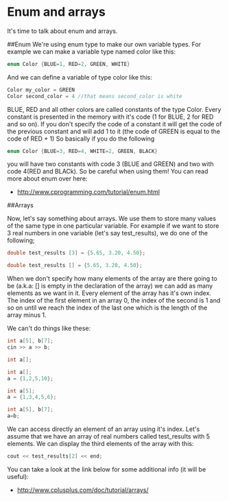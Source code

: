 Enum and arrays
=====================
It's time to talk about enum and arrays. 

##Enum
We're using enum type to make our own variable types.
For example we can make a variable type named color like this:
```C++
enum Color {BLUE=1, RED=2, GREEN, WHITE}
```
And we can define a variable of type color like this:
```C++
Color my_color = GREEN
Color second_color = 4 //that means second_color is white
```
BLUE, RED and all other colors are called constants of the type Color. Every constant is presented in the memory with it's code (1 for BLUE, 2 for RED and so on).
If you don't specify the code of a constant it will get the code of the previous constant and will add 1 to it (the code of GREEN is equal to the code of RED + 1)
So basically if you do the following 
```C++
enum Color {BLUE=3, RED=4, WHITE=2, GREEN, BLACK}
```
you will have two constants with code 3 (BLUE and GREEN) and two with code 4(RED and BLACk).
So be careful when using them!
You can read more about enum over here:
* http://www.cprogramming.com/tutorial/enum.html

##Arrays

Now, let's say something about arrays. We use them to store many values of the same type in one particular variable. For example if we want to store 3 real numbers in one variable (let's say test_results), we do one of the following;
```C++
double test_results [3] = {5.65, 3.20, 4.50};
```
```C++
double test_results [] = {5.65, 3.20, 4.50};
```
When we don't specify how many elements of the array are there going to be (a.k.a: [] is empty in the declaration of the array) we can add as many elements as we want in it.
Every element of the array has it's own index. The index of the first element in an array 0, the index of the second is 1 and so on until we reach the index of the last one which is the length of the array minus 1.

We can't do things like these:
```C++
int a[5], b[7];
cin >> a >> b;
```
```C++
int a[];
```
```C++
int a[];
a = {1,2,5,10};
```
```C++
int a[5];
a = {1,3,4,5,6};
```
```C++
int a[5], b[7];
a=b;
```

We can access directly an element of an array using it's index. Let's assume that we have an array of real numbers called test_results with 5 elements. We can display the third elements of the array with this: 
```C++
cout << test_results[2] << end;
```  

You can take a look at the link below for some additional info (it will be useful):
* http://www.cplusplus.com/doc/tutorial/arrays/

